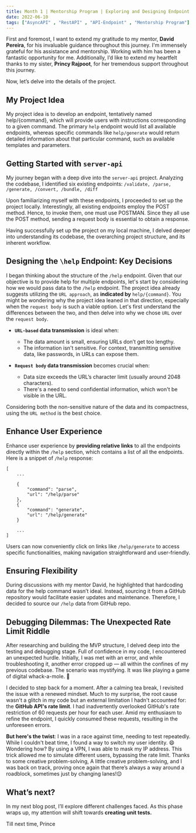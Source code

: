 ```yaml
---
title: Month 1 | Mentorship Program | Exploring and Designing Endpoint.
date: 2022-06-10
tags: ["AsyncAPI" , "RestAPI" , "API-Endpoint" , "Mentorship Program"]
---
```


First and foremost, I want to extend my gratitude to my mentor, **David Pereira**, for his invaluable guidance throughout this journey. I'm immensely grateful for his assistance and mentorship. Working with him has been a fantastic opportunity for me. Additionally, I’d like to extend my heartfelt thanks to my sister, **Princy Rajpoot**, for her tremendous support throughout this journey.

Now, let’s delve into the details of the project.

## My Project Idea

My project idea is to develop an endpoint, tentatively named help/{command}, which will provide users with instructions corresponding to a given command. The primary `help` endpoint would list all available endpoints, whereas specific commands like `help/generate` would return detailed information about that particular command, such as available templates and parameters.

## Getting Started with `server-api`
My journey began with a deep dive into the `server-api` project. Analyzing the codebase, I identified six existing endpoints:
`/validate, /parse, /generate, /convert, /bundle, /diff`

Upon familiarizing myself with these endpoints, I proceeded to set up the project locally. Interestingly, all existing endpoints employ the POST method. Hence, to invoke them, one must use POSTMAN. Since they all use the POST method, sending a request body is essential to obtain a response.

Having successfully set up the project on my local machine, I delved deeper into understanding its codebase, the overarching project structure, and its inherent workflow.

## Designing the `\help` Endpoint: Key Decisions
I began thinking about the structure of the `/help` endpoint. Given that our objective is to provide help for multiple endpoints, let's start by considering how we would pass data to the `/help` endpoint. 
The project idea already suggests utilizing the `URL approach`, as **indicated by** `help/{command}`.
You might be wondering why the project idea leaned in that direction, especially when the `request body` is such a viable option. Let's first understand the differences between the two, and then delve into why we chose `URL` over the `request body`.

- **`URL-based` data transmission** is ideal when:
   - The data amount is small, ensuring URLs don’t get too lengthy.
   - The information isn't sensitive. For context, transmitting sensitive data, like passwords, in URLs can expose them.
   
- **`Request body` data transmission** becomes crucial when:
   - Data size exceeds the URL’s character limit (usually around 2048 characters).
   - There's a need to send confidential information, which won't be visible in the URL.

Considering both the non-sensitive nature of the data and its compactness, using the `URL method` is the best choice. 

## Enhance User Experience

 Enhance user experience by **providing relative links** to all the endpoints directly within the `/help` section, which contains a list of all the endpoints. Here is a snippet of `/help` response:

```
[
    ...
    
    {
        "command": "parse",
        "url": "/help/parse"
    },
    {
        "command": "generate",
        "url": "/help/generate"
    }
    
    ...
]
```

Users can now conveniently click on links like `/help/generate` to access specific functionalities, making navigation straightforward and user-friendly.


## Ensuring Flexibility

During discussions with my mentor David, he highlighted that hardcoding data for the help command wasn’t ideal. Instead, sourcing it from a GitHub repository would facilitate easier updates and maintenance. Therefore, I decided to source our `/help` data from GitHub repo.

## Debugging Dilemmas: The Unexpected Rate Limit Riddle

After researching and building the MVP structure, I delved deep into the testing and debugging stage. Full of confidence in my code, I encountered an unexpected hurdle. Initially, I was met with an error, and while troubleshooting it, another error cropped up — all within the confines of my previous codebase. The scenario was mystifying. It was like playing a game of digital whack-a-mole. 🤔

I decided to step back for a moment. After a calming tea break, I revisited the issue with a renewed mindset. Much to my surprise, the root cause wasn't a glitch in my code but an external limitation I hadn't accounted for: the **GitHub API's rate limit**. I had inadvertently overlooked GitHub's rate restriction of 60 requests per hour for each user. Amid my enthusiasm to refine the endpoint, I quickly consumed these requests, resulting in the unforeseen errors.

**But here's the twist**: I was in a race against time, needing to test repeatedly. While I couldn't beat time, I found a way to switch my user identity. 😄 Wondering how? By using a VPN, I was able to mask my IP address. This trick allowed me to simulate different users, bypassing the rate limit. Thanks to some creative problem-solving, A little creative problem-solving, and I was back on track, proving once again that there’s always a way around a roadblock, sometimes just by changing lanes!😌

## What’s next?

In my next blog post, I’ll explore different challenges faced. As this phase wraps up, my attention will shift towards **creating unit tests.**

Till next time,
Prince